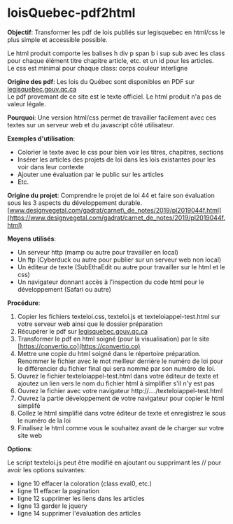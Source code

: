 # loisQuebec-pdf2html
**Objectif**: Transformer les pdf de lois publiés sur legisquebec en html/css le plus simple et accessible possible. 

Le html produit comporte les balises h div p span b i sup sub avec les class pour chaque élément titre chapitre article, etc. et un id pour les articles.  
Le css est minimal pour chaque class: corps couleur interligne


**Origine des pdf**: Les lois du Québec sont disponibles en PDF sur [legisquebec.gouv.qc.ca](http://legisquebec.gouv.qc.ca)  
Le pdf provemant de ce site est le texte officiel. Le html produit n'a pas de valeur légale.

**Pourquoi**: Une version html/css permet de travailler facilement avec ces textes sur un serveur web et du javascript côté utilisateur. 

**Exemples d'utilisation**:  

* Colorier le texte avec le css pour bien voir les titres, chapitres, sections
* Insérer les articles des projets de loi dans les lois existantes pour les voir dans leur contexte
* Ajouter une évaluation par le public sur les articles
* Etc. 

**Origine du projet**: Comprendre le projet de loi 44 et faire son évaluation sous les 3 aspects du développement durable. [www.designvegetal.com/gadrat/carnet\_de_notes/2019/pl2019044f.html](https://www.designvegetal.com/gadrat/carnet_de_notes/2019/pl2019044f.html)

**Moyens utilisés**: 

* Un serveur http (mamp ou autre pour travailler en local)
* Un ftp (Cyberduck ou autre pour publier sur un serveur web non local)
* Un éditeur de texte (SubEthaEdit ou autre pour travailler sur le html et le css)
* Un navigateur donnant accès à l'inspection du code html pour le développement (Safari ou autre)

**Procédure**:

1. Copier les fichiers texteloi.css, texteloi.js et texteloiappel-test.html sur votre serveur web ainsi que le dossier préparation
2. Récupérer le pdf sur [legisquebec.gouv.qc.ca](http://legisquebec.gouv.qc.ca)
3. Transformer le pdf en html soigné (pour la visualisation) par le site [https://convertio.co](https://convertio.co)
4. Mettre une copie du html soigné dans le répertoire préparation. Renommer le fichier avec le mot meilleur derrière le numéro de loi pour le différencier du fichier final qui sera nommé par son numéro de loi.
5. Ouvrez le fichier texteloiappel-test.html dans votre éditeur de texte et ajoutez un lien vers le nom du fichier html à simplifier s'il n'y est pas
6. Ouvrez le fichier avec votre navigateur http://..../texteloiappel-test.html
7. Ouvrez la partie développement de votre navigateur pour copier le html simplifé
8. Collez le html simplifié dans votre éditeur de texte et enregistrez le sous le numéro de la loi
9. Finalisez le html comme vous le souhaitez avant de le charger sur votre site web 

**Options**:

Le script texteloi.js peut être modifié en ajoutant ou supprimant les // pour avoir les options suivantes:

- ligne 10 effacer la coloration (class eval0, etc.)
- ligne 11 effacer la pagination
- ligne 12 supprimer les liens dans les articles
- ligne 13 garder le jquery
- ligne 14 supprimer l'évaluation des articles


